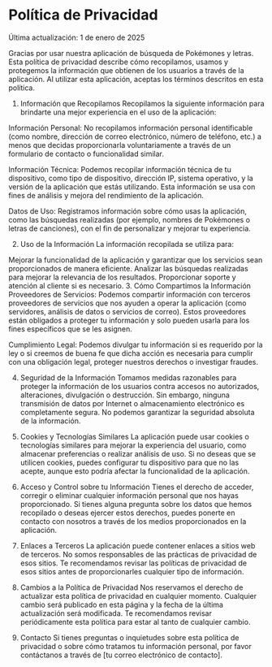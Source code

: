 # Política de Privacidad

Última actualización: 1 de enero de 2025

Gracias por usar nuestra aplicación de búsqueda de Pokémones y letras. Esta política de privacidad describe cómo recopilamos, usamos y protegemos la información que obtienen de los usuarios a través de la aplicación. Al utilizar esta aplicación, aceptas los términos descritos en esta política.

1. Información que Recopilamos
Recopilamos la siguiente información para brindarte una mejor experiencia en el uso de la aplicación:

Información Personal: No recopilamos información personal identificable (como nombre, dirección de correo electrónico, número de teléfono, etc.) a menos que decidas proporcionarla voluntariamente a través de un formulario de contacto o funcionalidad similar.

Información Técnica: Podemos recopilar información técnica de tu dispositivo, como tipo de dispositivo, dirección IP, sistema operativo, y la versión de la aplicación que estás utilizando. Esta información se usa con fines de análisis y mejora del rendimiento de la aplicación.

Datos de Uso: Registramos información sobre cómo usas la aplicación, como las búsquedas realizadas (por ejemplo, nombres de Pokémones o letras de canciones), con el fin de personalizar y mejorar tu experiencia.

2. Uso de la Información
La información recopilada se utiliza para:

Mejorar la funcionalidad de la aplicación y garantizar que los servicios sean proporcionados de manera eficiente.
Analizar las búsquedas realizadas para mejorar la relevancia de los resultados.
Proporcionar soporte y atención al cliente si es necesario.
3. Cómo Compartimos la Información
Proveedores de Servicios: Podemos compartir información con terceros proveedores de servicios que nos ayuden a operar la aplicación (como servidores, análisis de datos o servicios de correo). Estos proveedores están obligados a proteger tu información y solo pueden usarla para los fines específicos que se les asignen.

Cumplimiento Legal: Podemos divulgar tu información si es requerido por la ley o si creemos de buena fe que dicha acción es necesaria para cumplir con una obligación legal, proteger nuestros derechos o investigar fraudes.

4. Seguridad de la Información
Tomamos medidas razonables para proteger la información de los usuarios contra accesos no autorizados, alteraciones, divulgación o destrucción. Sin embargo, ninguna transmisión de datos por Internet o almacenamiento electrónico es completamente segura. No podemos garantizar la seguridad absoluta de la información.

5. Cookies y Tecnologías Similares
La aplicación puede usar cookies o tecnologías similares para mejorar la experiencia del usuario, como almacenar preferencias o realizar análisis de uso. Si no deseas que se utilicen cookies, puedes configurar tu dispositivo para que no las acepte, aunque esto podría afectar la funcionalidad de la aplicación.

6. Acceso y Control sobre tu Información
Tienes el derecho de acceder, corregir o eliminar cualquier información personal que nos hayas proporcionado. Si tienes alguna pregunta sobre los datos que hemos recopilado o deseas ejercer estos derechos, puedes ponerte en contacto con nosotros a través de los medios proporcionados en la aplicación.

7. Enlaces a Terceros
La aplicación puede contener enlaces a sitios web de terceros. No somos responsables de las prácticas de privacidad de esos sitios. Te recomendamos revisar las políticas de privacidad de esos sitios antes de proporcionarles cualquier tipo de información.

8. Cambios a la Política de Privacidad
Nos reservamos el derecho de actualizar esta política de privacidad en cualquier momento. Cualquier cambio será publicado en esta página y la fecha de la última actualización será modificada. Te recomendamos revisar periódicamente esta política para estar al tanto de cualquier cambio.

9. Contacto
Si tienes preguntas o inquietudes sobre esta política de privacidad o sobre cómo tratamos tu información personal, por favor contáctanos a través de [tu correo electrónico de contacto].

